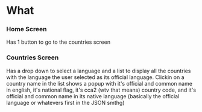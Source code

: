 # What
### Home Screen
Has 1 button to go to the countries screen
### Countries Screen
Has a drop down to select a language and a list to display all the countries with the language the user selected as its official language. Clickin on a country name in the list shows a popup with it's official and common name in english, it's national flag, it's cca2 (wtv that means) country code, and it's official and common name in its native language (basically the official language or whatevers first in the JSON smthg)
